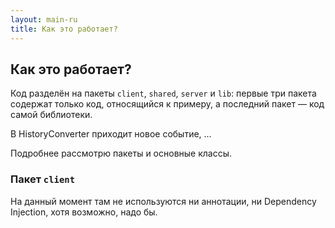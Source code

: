 ```yaml
---
layout: main-ru
title: Как это работает?
---
```


## Как это работает?

Код разделён на пакеты `client`, `shared`, `server` и `lib`: первые три пакета содержат только код, относящийся к примеру, а последний пакет — код самой библиотеки.

В HistoryConverter приходит новое событие, ...

Подробнее рассмотрю пакеты и основные классы.

### Пакет `client`


На данный момент там не используются ни аннотации, ни Dependency Injection, хотя возможно, надо бы.

